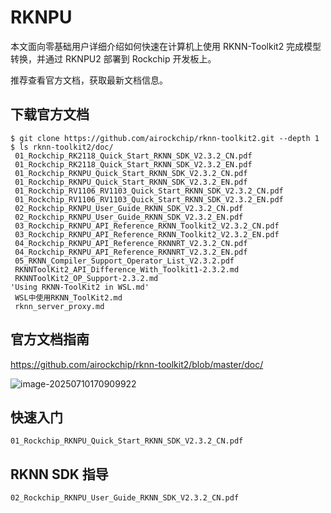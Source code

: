 # RKNPU

本文面向零基础用户详细介绍如何快速在计算机上使用 RKNN-Toolkit2 完成模型转换，并通过 RKNPU2 部署到 Rockchip 开发板上。

推荐查看官方文档，获取最新文档信息。



## 下载官方文档

```
$ git clone https://github.com/airockchip/rknn-toolkit2.git --depth 1
$ ls rknn-toolkit2/doc/
 01_Rockchip_RK2118_Quick_Start_RKNN_SDK_V2.3.2_CN.pdf
 01_Rockchip_RK2118_Quick_Start_RKNN_SDK_V2.3.2_EN.pdf
 01_Rockchip_RKNPU_Quick_Start_RKNN_SDK_V2.3.2_CN.pdf
 01_Rockchip_RKNPU_Quick_Start_RKNN_SDK_V2.3.2_EN.pdf
 01_Rockchip_RV1106_RV1103_Quick_Start_RKNN_SDK_V2.3.2_CN.pdf
 01_Rockchip_RV1106_RV1103_Quick_Start_RKNN_SDK_V2.3.2_EN.pdf
 02_Rockchip_RKNPU_User_Guide_RKNN_SDK_V2.3.2_CN.pdf
 02_Rockchip_RKNPU_User_Guide_RKNN_SDK_V2.3.2_EN.pdf
 03_Rockchip_RKNPU_API_Reference_RKNN_Toolkit2_V2.3.2_CN.pdf
 03_Rockchip_RKNPU_API_Reference_RKNN_Toolkit2_V2.3.2_EN.pdf
 04_Rockchip_RKNPU_API_Reference_RKNNRT_V2.3.2_CN.pdf
 04_Rockchip_RKNPU_API_Reference_RKNNRT_V2.3.2_EN.pdf
 05_RKNN_Compiler_Support_Operator_List_V2.3.2.pdf
 RKNNToolKit2_API_Difference_With_Toolkit1-2.3.2.md
 RKNNToolKit2_OP_Support-2.3.2.md
'Using RKNN-ToolKit2 in WSL.md'
 WSL中使用RKNN_ToolKit2.md
 rknn_server_proxy.md
```



## 官方文档指南

https://github.com/airockchip/rknn-toolkit2/blob/master/doc/

![image-20250710170909922](http://tanzhtanzh.oss-cn-shenzhen.aliyuncs.com/img/image-20250710170909922.png)



## 快速入门

```
01_Rockchip_RKNPU_Quick_Start_RKNN_SDK_V2.3.2_CN.pdf
```



## RKNN SDK 指导

```
02_Rockchip_RKNPU_User_Guide_RKNN_SDK_V2.3.2_CN.pdf
```



